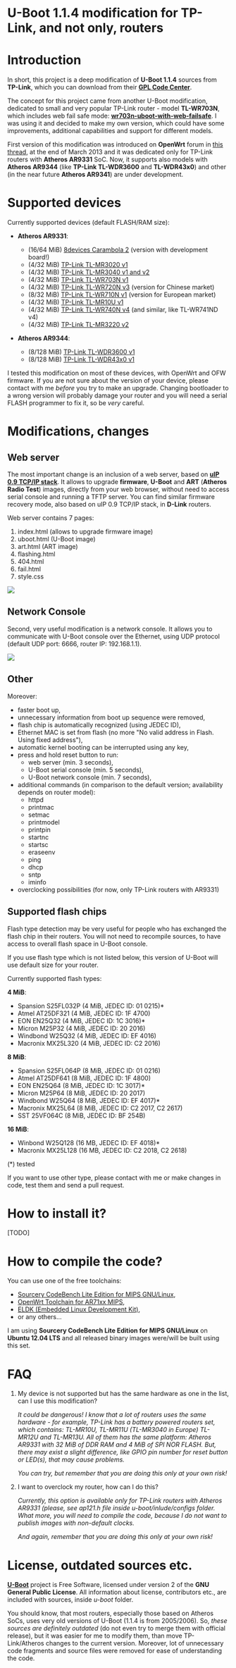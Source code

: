 U-Boot 1.1.4 modification for TP-Link, and not only, routers
==========

# Introduction #

In short, this project is a deep modification of **U-Boot 1.1.4** sources from **TP-Link**, which you can download from their **[GPL Code Center](http://www.tp-link.com/en/support/gpl/ "TP-Link GPL Code Center")**.

The concept for this project came from another U-Boot modification, dedicated to small and very popular TP-Link router - model **TL-WR703N**, which includes web fail safe mode: **[wr703n-uboot-with-web-failsafe](http://code.google.com/p/wr703n-uboot-with-web-failsafe/)**. I was using it and decided to make my own version, which could have some improvements, additional capabilities and support for different models.

First version of this modification was introduced on **OpenWrt** forum in [this thread](https://forum.openwrt.org/viewtopic.php?id=43237), at the end of March 2013 and it was dedicated only for TP-Link routers with **Atheros AR9331** SoC. Now, it supports also models with **Atheros AR9344** (like **TP-Link TL-WDR3600** and **TL-WDR43x0**) and other (in the near future **Atheros AR9341**) are under development.

# Supported devices #

Currently supported devices (default FLASH/RAM size):

- **Atheros AR9331**:
    - (16/64 MiB) [8devices Carambola 2](http://8devices.com/carambola-2) (version with development board!)
    - (4/32 MiB) [TP-Link TL-MR3020 v1](http://wiki.openwrt.org/toh/tp-link/tl-mr3020)
    - (4/32 MiB) [TP-Link TL-MR3040 v1 and v2](http://wiki.openwrt.org/toh/tp-link/tl-mr3040)
    - (4/32 MiB) [TP-Link TL-WR703N v1](http://wiki.openwrt.org/toh/tp-link/tl-wr703n)
    - (4/32 MiB) [TP-Link TL-WR720N v3](http://wiki.openwrt.org/toh/tp-link/tl-wr720n) (version for Chinese market)
    - (8/32 MiB) [TP-Link TL-WR710N v1](http://www.tp-link.com/en/products/details/?model=TL-WR710N) (version for European market)
    - (4/32 MiB) [TP-Link TL-MR10U v1](http://wiki.openwrt.org/toh/tp-link/tl-mr10u)
    - (4/32 MiB) [TP-Link TL-WR740N v4](http://wiki.openwrt.org/toh/tp-link/tl-wr740n) (and similar, like TL-WR741ND v4)
    - (4/32 MiB) [TP-Link TL-MR3220 v2](http://wiki.openwrt.org/toh/tp-link/tl-mr3420)

- **Atheros AR9344**:
    - (8/128 MiB) [TP-Link TL-WDR3600 v1](http://wiki.openwrt.org/toh/tp-link/tl-wdr3600)
    - (8/128 MiB) [TP-Link TL-WDR43x0 v1](http://wiki.openwrt.org/toh/tp-link/tl-wdr4300)

I tested this modification on most of these devices, with OpenWrt and OFW firmware. If you are not sure about the version of your device, please contact with me *before* you try to make an upgrade. Changing bootloader to a wrong version will probably damage your router and you will need a serial FLASH programmer to fix it, so be *very* careful.

# Modifications, changes #

## Web server  ##

The most important change is an inclusion of a web server, based on **[uIP 0.9 TCP/IP stack](http://www.gaisler.com/doc/net/uip-0.9/doc/html/main.html)**. It allows to upgrade **firmware**, **U-Boot** and **ART** (**Atheros Radio Test**) images, directly from your web browser, without need to access serial console and running a TFTP server. You can find similar firmware recovery mode, also based on uIP 0.9 TCP/IP stack, in **D-Link** routers.

Web server contains 7 pages:

1. index.html (allows to upgrade firmware image)
2. uboot.html (U-Boot image)
3. art.html (ART image)
4. flashing.html
5. 404.html
6. fail.html
7. style.css

![](http://www.tech-blog.pl/wordpress/wp-content/uploads/2013/08/uboot_mod_firmware_upgrade.jpg)

## Network Console ##

Second, very useful modification is a network console. It allows you to communicate with U-Boot console over the Ethernet, using UDP protocol (default UDP port: 6666, router IP: 192.168.1.1).

![](http://www.tech-blog.pl/wordpress/wp-content/uploads/2013/04/u-boot_mod_for_tp-link_with_ar9331_netconsole.jpg)

## Other ##

Moreover:

- faster boot up,
- unnecessary information from boot up sequence were removed,
- flash chip is automatically recognized (using JEDEC ID),
- Ethernet MAC is set from flash (no more "No valid address in Flash. Using fixed address"),
- automatic kernel booting can be interrupted using any key,
- press and hold reset button to run:
    - web server (min. 3 seconds),
    - U-Boot serial console (min. 5 seconds),
    - U-Boot network console (min. 7 seconds),
- additional commands (in comparison to the default version; availability depends on router model):
    -  httpd
    -  printmac
    -  setmac
    -  printmodel
    -  printpin
    -  startnc
    -  startsc
    -  eraseenv
    -  ping
    -  dhcp
    -  sntp
    -  iminfo
- overclocking possibilities (for now, only TP-Link routers with AR9331)

## Supported flash chips ##

Flash type detection may be very useful for people who has exchanged the flash chip in their routers. You will not need to recompile sources, to have access to overall flash space in U-Boot console.

If you use flash type which is not listed below, this version of U-Boot will use default size for your router.

Currently supported flash types:

**4 MiB**:

- Spansion S25FL032P (4 MiB, JEDEC ID: 01 0215)*
- Atmel AT25DF321 (4 MiB, JEDEC ID: 1F 4700)
- EON EN25Q32 (4 MiB, JEDEC ID: 1C 3016)*
- Micron M25P32 (4 MiB, JEDEC ID: 20 2016)
- Windbond W25Q32 (4 MiB, JEDEC ID: EF 4016)
- Macronix MX25L320 (4 MiB, JEDEC ID: C2 2016)

**8 MiB**:

- Spansion S25FL064P (8 MiB, JEDEC ID: 01 0216)
- Atmel AT25DF641 (8 MiB, JEDEC ID: 1F 4800)
- EON EN25Q64 (8 MiB, JEDEC ID: 1C 3017)*
- Micron M25P64 (8 MiB, JEDEC ID: 20 2017)
- Windbond W25Q64 (8 MiB, JEDEC ID: EF 4017)*
- Macronix MX25L64 (8 MiB, JEDEC ID: C2 2017, C2 2617)
- SST 25VF064C (8 MiB, JEDEC ID: BF 254B)

**16 MiB**:

- Winbond W25Q128 (16 MB, JEDEC ID: EF 4018)*
- Macronix MX25L128 (16 MB, JEDEC ID: C2 2018, C2 2618)

(*) tested

If you want to use other type, please contact with me or make changes in code, test them and send a pull request.

# How to install it? #

[TODO]

# How to compile the code? #

You can use one of the free toolchains:


- [Sourcery CodeBench Lite Edition for MIPS GNU/Linux](https://sourcery.mentor.com/GNUToolchain/subscription3130?lite=MIPS),
- [OpenWrt Toolchain for AR71xx MIPS](http://downloads.openwrt.org/attitude_adjustment/12.09/ar71xx/generic/OpenWrt-Toolchain-ar71xx-for-mips_r2-gcc-4.6-linaro_uClibc-0.9.33.2.tar.bz2),
- [ELDK (Embedded Linux Development Kit)](ftp://ftp.denx.de/pub/eldk/),
- or any others...

I am using **Sourcery CodeBench Lite Edition for MIPS GNU/Linux** on **Ubuntu 12.04 LTS** and all released binary images were/will be built using this set.

# FAQ #

1. My device is not supported but has the same hardware as one in the list, can I use this modification?

	*It could be dangerous! I know that a lot of routers uses the same hardware - for example, TP-Link has a battery powered routers set, which contains: TL-MR10U, TL-MR11U (TL-MR3040 in Europe) TL-MR12U and TL-MR13U. All of them has the same platform: Atheros AR9331 with 32 MiB of DDR RAM and 4 MiB of SPI NOR FLASH. But, there may exist a slight difference, like GPIO pin number for reset button or LED(s), that may cause problems.*

	*You can try, but remember that you are doing this only at your own risk!*

2. I want to overclock my router, how can I do this?

	*Currently, this option is available only for TP-Link routers with Atheros AR9331 (please, see *ap121.h* file inside *u-boot/inlude/configs* folder. What more, you will need to compile the code, because I do not want to publish images with non-default clocks.*

	*And again, remember that you are doing this only at your own risk!*

# License, outdated sources etc. #

**[U-Boot](http://www.denx.de/wiki/U-Boot/WebHome "U-Boot")** project is Free Software, licensed under version 2 of the **GNU General Public License**. All information about license, contributors etc., are included with sources, inside *u-boot* folder.

You should know, that most routers, especially those based on Atheros SoCs, uses very old versions of U-Boot (1.1.4 is from 2005/2006). So, *these sources are definitely outdated* (do not even try to merge them with official release), but it was easier for me to modify them, than move TP-Link/Atheros changes to the current version. Moreover, lot of unnecessary code fragments and source files were removed for ease of understanding the code.